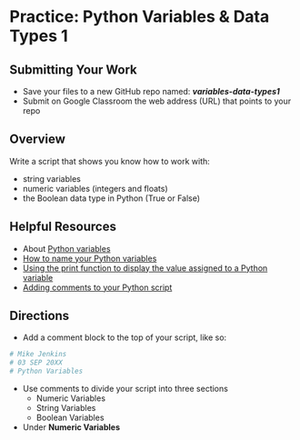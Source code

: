 ﻿# Practice: Python Variables & Data Types 1

## Submitting Your Work
 - Save your files to a new GitHub repo named: ***variables-data-types1***
 - Submit on Google Classroom the web address (URL) that points to your repo 

## Overview

Write a script that shows you know how to work with:
 - string variables
 - numeric variables (integers and floats)
 - the Boolean data type in Python (True or False)

## Helpful Resources

 - About [Python variables](https://www.w3schools.com/python/python_variables.asp)
 - [How to name your Python variables](https://www.w3schools.com/python/python_variables_names.asp)
 - [Using the print function to display the value assigned to a Python variable](https://www.w3schools.com/python/python_variables_output.asp)
 - [Adding comments to your Python script](https://www.w3schools.com/python/python_comments.asp)
 
## Directions

 - Add a comment block to the top of your script, like so:
 ```python
# Mike Jenkins
# 03 SEP 20XX
# Python Variables
```
- Use comments to divide your script into three sections
   - Numeric Variables
   - String Variables
   - Boolean Variables
- Under **Numeric Variables**


